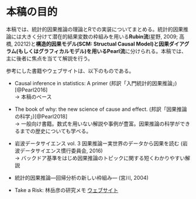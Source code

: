 # 本稿の目的  
本稿では、統計的因果推論の理論とRでの実装についてまとめる。統計的因果推論には大きく分けて潜在的結果変数の枠組みを用いる**Rubin流**(星野, 2009; 高橋, 20212)と**構造的因果モデル(SCM: Structual Causal Model)**と**因果ダイアグラム(もしくはグラフィカルモデル)**を用いる**Pearl流**に分けられる。本稿では、主に後者に焦点を当てて解説を行う。  

参考にした書籍やウェブサイトは、以下のものである。  

- Causal inference in statistics: A primer (邦訳「入門統計的因果推論」)[@Pearl2016]   
  $\rightarrow$ 本稿のベース      

- The book of why: the new science of cause and effect. (邦訳「因果推論の科学」)[@Pearl2018]  
  $\rightarrow$ 一般向け書籍。数式を用いない解説や事例が豊富。因果推論の科学ができるまでの歴史についても学べる。  

- 岩波データサイエンス vol. 3 因果推論ー実世界のデータから因果を読む (岩波データサイエンス慣行委員会, 2016)  
  $\rightarrow$ バックドア基準をはじめ因果推論のトピックに関する短くわかりやすい解説        

- 統計的因果推論―回帰分析の新しい枠組み― (宮川, 2004)  

- Take a Risk: 林岳彦の研究メモ [ウェブサイト](https://takehiko-i-hayashi.hatenablog.com/)  
